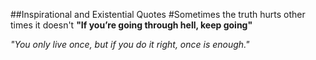 ##Inspirational and Existential Quotes
#Sometimes the truth hurts other times it doesn't
__"If you’re going through hell, keep going"__

_"You only live once, but if you do it right, once is enough."_
